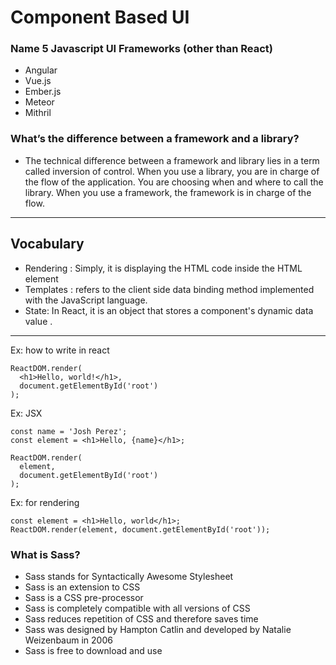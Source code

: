 # Component Based UI

### Name 5 Javascript UI Frameworks (other than React)

- Angular
- Vue.js
- Ember.js
- Meteor
- Mithril

### What’s the difference between a framework and a library?

- The technical difference between a framework and library lies in a term called inversion of control. When you use a library, you are in charge of the flow of the application. You are choosing when and where to call the library. When you use a framework, the framework is in charge of the flow.

---

## Vocabulary

- Rendering : Simply, it is displaying the HTML code inside the HTML element
- Templates : refers to the client side data binding method implemented with the JavaScript language.
- State: In React, it is an object that stores a component's dynamic data value .

---

 Ex: how to write in react

```
ReactDOM.render(
  <h1>Hello, world!</h1>,
  document.getElementById('root')
);
```

Ex: JSX

```
const name = 'Josh Perez';
const element = <h1>Hello, {name}</h1>;

ReactDOM.render(
  element,
  document.getElementById('root')
);
```

Ex: for rendering

```
const element = <h1>Hello, world</h1>;
ReactDOM.render(element, document.getElementById('root'));
```

### What is Sass?

- Sass stands for Syntactically Awesome Stylesheet
- Sass is an extension to CSS
- Sass is a CSS pre-processor
- Sass is completely compatible with all versions of CSS
- Sass reduces repetition of CSS and therefore saves time
- Sass was designed by Hampton Catlin and developed by Natalie Weizenbaum in 2006
- Sass is free to download and use

